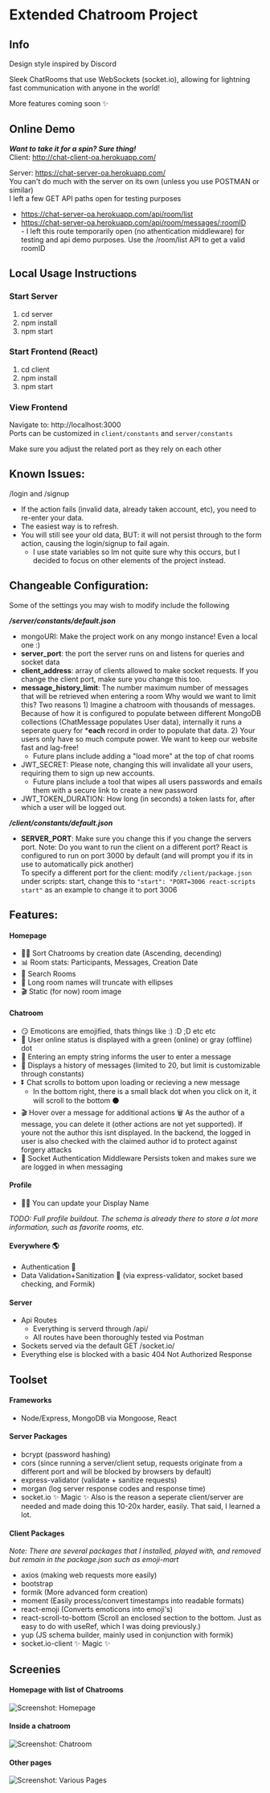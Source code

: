 # Extended Chatroom Project

## Info

Design style inspired by Discord  

Sleek ChatRooms that use WebSockets (socket.io), allowing for lightning fast communication with anyone in the world!  

More features coming soon ✨

## Online Demo
***Want to take it for a spin? Sure thing!***  
Client: http://chat-client-oa.herokuapp.com/  

Server: https://chat-server-oa.herokuapp.com/  
You can't do much with the server on its own (unless you use POSTMAN or similar)  
I left a few GET API paths open for testing purposes

-    https://chat-server-oa.herokuapp.com/api/room/list
-    https://chat-server-oa.herokuapp.com/api/room/messages/:roomID  
    -    I left this route temporarily open (no athentication middleware) for testing and api demo purposes. Use the /room/list API to get a valid roomID

## Local Usage Instructions
### Start Server

1. cd server
2. npm install
3. npm start

### Start Frontend (React)

1. cd client
2. npm install
3. npm start

### View Frontend

Navigate to: http://localhost:3000  
Ports can be customized in `client/constants` and `server/constants`  

Make sure you adjust the related port as they rely on each other

## Known Issues:
/login and /signup
-   If the action fails (invalid data, already taken account, etc), you need to re-enter your data.
-   The easiest way is to refresh.
-   You will still see your old data, BUT: it will not persist through to the form action, causing the login/signup to fail again.
    -   I use state variables so Im not quite sure why this occurs, but I decided to focus on other elements of the project instead.

## Changeable Configuration:
Some of the settings you may wish to modify include the following

***/server/constants/default.json***
-   mongoURI: Make the project work on any mongo instance! Even a local one :)
-   **server_port**: the port the server runs on and listens for queries and socket data
-   **client_address**: array of clients allowed to make socket requests. If you change the client port, make sure you change this too.
-   **message_history_limit**: The number maximum number of messages that will be retrieved when entering a room
        Why would we want to limit this? Two reasons
        1) Imagine a chatroom with thousands of messages. Because of how it is configured to populate between different MongoDB collections (ChatMessage populates User data), internally it runs a seperate query for ***each** record in order to populate that data.
        2) Your users only have so much compute power. We want to keep our website fast and lag-free!
    -   Future plans include adding a "load more" at the top of chat rooms
-   JWT_SECRET: Please note, changing this will invalidate all your users, requiring them to sign up new accounts. 
    -   Future plans include a tool that wipes all users passwords and emails them with a secure link to create a new password
-   JWT_TOKEN_DURATION: How long (in seconds) a token lasts for, after which a user will be logged out. 

***/client/constants/default.json***
-   **SERVER_PORT**: Make sure you change this if you change the servers port.
Note: Do you want to run the client on a different port? React is configured to run on port 3000 by default (and will prompt you if its in use to automatically pick another)  
To specify a different port for the client: modify `/client/package.json` under scripts: start, change this to `"start": "PORT=3006 react-scripts start"` as an example to change it to port 3006

## Features:
#### Homepage
-   🔼🔽 Sort Chatrooms by creation date (Ascending, decending)
-   📊 Room stats: Participants, Messages, Creation Date
-   🔎 Search Rooms
-   🔨 Long room names will truncate with ellipses 
-   🎬 Static (for now) room image


#### Chatroom
-   😏 Emoticons are emojified, thats things like :) :D ;D etc etc
-   🔴 User online status is displayed with a green (online) or gray (offline) dot
-   📛 Entering an empty string informs the user to enter a message 
-   📜 Displays a history of messages (limited to 20, but limit is customizable through constants)
-   ⏬ Chat scrolls to bottom upon loading or recieving a new message
    -   In the bottom right, there is a small black dot when you click on it, it will scroll to the bottom ⚫
-   🎬 Hover over a message for additional actions
    🗑 As the author of a message, you can delete it (other actions are not yet supported). If youre not the author this isnt displayed.
    In the backend, the logged in user is also checked with the claimed author id to protect against forgery attacks
-   🔐 Socket Authentication Middleware
    Persists token and makes sure we are logged in when messaging
    
#### Profile
-   🙎‍♂️ You can update your Display Name

*TODO: Full profile buildout. The schema is already there to store a lot more information, such as favorite rooms, etc.*
    
#### Everywhere 🌎
-   Authentication 🔐
-   Data Validation+Sanitization 🧺 (via express-validator, socket based checking, and Formik)

#### Server
-  Api Routes
    -   Everything is serverd through <server>/api/
    -   All routes have been thoroughly tested via Postman
-   Sockets served via the default GET <server>/socket.io/
-   Everything else is blocked with a basic 404 Not Authorized Response

## Toolset
#### Frameworks
-   Node/Express, MongoDB via Mongoose, React

#### Server Packages
-   bcrypt              (password hashing)
-   cors                (since running a server/client setup, requests originate from a different port and will be blocked by browsers by default)
-   express-validator   (validate + sanitize requests)
-   morgan              (log server response codes and response time)
-   socket.io           ✨ Magic ✨ Also is the reason a seperate client/server are needed and made doing this 10-20x harder, easily. That said, I learned a lot.

#### Client Packages
*Note: There are several packages that I installed, played with, and removed but remain in the package.json such as emoji-mart*
-   axios                   (making web requests more easily)
-   bootstrap               
-   formik                  (More advanced form creation)
-   moment                  (Easily process/convert timestamps into readable formats)
-   react-emoji             (Converts emoticons into emoji's)
-   react-scroll-to-bottom  (Scroll an enclosed section to the bottom. Just as easy to do with useRef, which I was doing previously.)
-   yup                     (JS schema builder, mainly used in conjunction with formik)
-   socket.io-client        ✨ Magic ✨

## Screenies
#### Homepage with list of Chatrooms
![Screenshot: Homepage](./screenies/Homepage.png)

#### Inside a chatroom
![Screenshot: Chatroom](./screenies/In_Chatroom.png)

#### Other pages
![Screenshot: Various Pages](./screenies/Pages.png)

